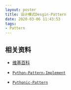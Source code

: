 ```yaml
---
layout: poster
title: 设计模式Desgin-Pattern
date: 2020-03-06 11:43:53
tags:
- Pattern
---
```


## 相关资料

- [维基百科](https://www.wikiwand.com/zh-hans/%E8%AE%BE%E8%AE%A1%E6%A8%A1%E5%BC%8F_(%E8%AE%A1%E7%AE%97%E6%9C%BA))

- [`Python-Pattern-Implement`](https://github.com/wklken/py-patterns)

- [`Pythonic-Pattern`](https://github.com/faif/python-patterns)
